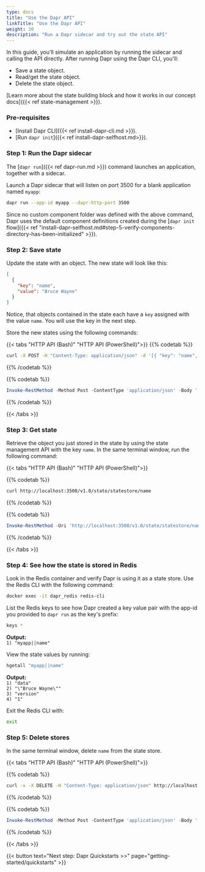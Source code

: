 ```yaml
---
type: docs
title: "Use the Dapr API"
linkTitle: "Use the Dapr API"
weight: 30
description: "Run a Dapr sidecar and try out the state API"
---
```


In this guide, you'll simulate an application by running the sidecar and calling the API directly. After running Dapr using the Dapr CLI, you'll:

- Save a state object.
- Read/get the state object.
- Delete the state object.

[Learn more about the state building block and how it works in our concept docs]({{< ref state-management >}}).

### Pre-requisites

- [Install  Dapr CLI]({{< ref install-dapr-cli.md >}}).
- [Run `dapr init`]({{< ref install-dapr-selfhost.md>}}).

### Step 1: Run the Dapr sidecar

The [`dapr run`]({{< ref dapr-run.md >}}) command launches an application, together with a sidecar.

Launch a Dapr sidecar that will listen on port 3500 for a blank application named `myapp`:

```bash
dapr run --app-id myapp --dapr-http-port 3500
```

Since no custom component folder was defined with the above command, Dapr uses the default component definitions created during the [`dapr init` flow]({{< ref "install-dapr-selfhost.md#step-5-verify-components-directory-has-been-initialized" >}}).

### Step 2: Save state

Update the state with an object. The new state will look like this:

```json
[
  {
    "key": "name",
    "value": "Bruce Wayne"
  }
]
```

Notice, that objects contained in the state each have a `key` assigned with the value `name`. You will use the key in the next step.

Store the new states using the following commands:

{{< tabs "HTTP API (Bash)" "HTTP API (PowerShell)">}}
{{% codetab %}}

```bash
curl -X POST -H "Content-Type: application/json" -d '[{ "key": "name", "value": "Bruce Wayne"}]' http://localhost:3500/v1.0/state/statestore
```

{{% /codetab %}}

{{% codetab %}}

```powershell
Invoke-RestMethod -Method Post -ContentType 'application/json' -Body '[{ "key": "name", "value": "Bruce Wayne"}]' -Uri 'http://localhost:3500/v1.0/state/statestore'
```

{{% /codetab %}}

{{< /tabs >}}

### Step 3: Get state

Retrieve the object you just stored in the state by using the state management API with the key `name`. In the same terminal window, run the following command:

{{< tabs "HTTP API (Bash)" "HTTP API (PowerShell)">}}

{{% codetab %}}

```bash
curl http://localhost:3500/v1.0/state/statestore/name 
```

{{% /codetab %}}

{{% codetab %}}

```powershell
Invoke-RestMethod -Uri 'http://localhost:3500/v1.0/state/statestore/name'
```

{{% /codetab %}}

{{< /tabs >}}

### Step 4: See how the state is stored in Redis

Look in the Redis container and verify Dapr is using it as a state store. Use the Redis CLI with the following command:

```bash
docker exec -it dapr_redis redis-cli
```

List the Redis keys to see how Dapr created a key value pair with the app-id you provided to `dapr run` as the key's prefix:

```bash
keys *
```

**Output:**  
`1) "myapp||name"`

View the state values by running:

```bash
hgetall "myapp||name"
```

**Output:**  
`1) "data"`  
`2) "\"Bruce Wayne\""`  
`3) "version"`  
`4) "1"`  

Exit the Redis CLI with:

```bash
exit
```

### Step 5: Delete stores

In the same terminal window, delete `name` from the state store.

{{< tabs "HTTP API (Bash)" "HTTP API (PowerShell)">}}

{{% codetab %}}

```bash
curl -v -X DELETE -H "Content-Type: application/json" http://localhost:3500/v1.0/state/statestore/name
```

{{% /codetab %}}

{{% codetab %}}

```powershell
Invoke-RestMethod -Method Post -ContentType 'application/json' -Body '[{ "key": "name", "value": "Bruce Wayne"}]' -Uri 'http://localhost:3500/v1.0/state/statestore'
```

{{% /codetab %}}

{{< /tabs >}}

{{< button text="Next step: Dapr Quickstarts >>" page="getting-started/quickstarts" >}}